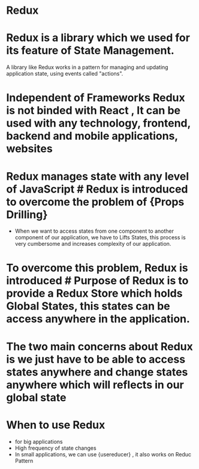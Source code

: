 # Redux 
# Redux is a library which we used for its feature of State Management.
A library like Redux works in a pattern  for managing and updating application state, using events called "actions".  
# Independent of Frameworks Redux is not binded with React , It can be used with any technology, frontend, backend and mobile applications, websites   
# Redux manages state with any level of JavaScript  # Redux is introduced to overcome the problem of {Props Drilling}    
- When we want to access states from one component to another component of our application, we have to Lifts States, this process is very cumbersome and increases complexity of our application.
 # To overcome this problem, Redux is introduced # Purpose of Redux is to provide a Redux Store which holds Global States, this states can be access anywhere in the application.
 # The two main concerns about Redux is we just have to be able to access states anywhere and change states anywhere which will reflects in our global state
 # When to use Redux 
 - for big applications
 - High frequency of state changes
 - In small applications, we can use {usereducer} , it also works on Reduc Pattern
